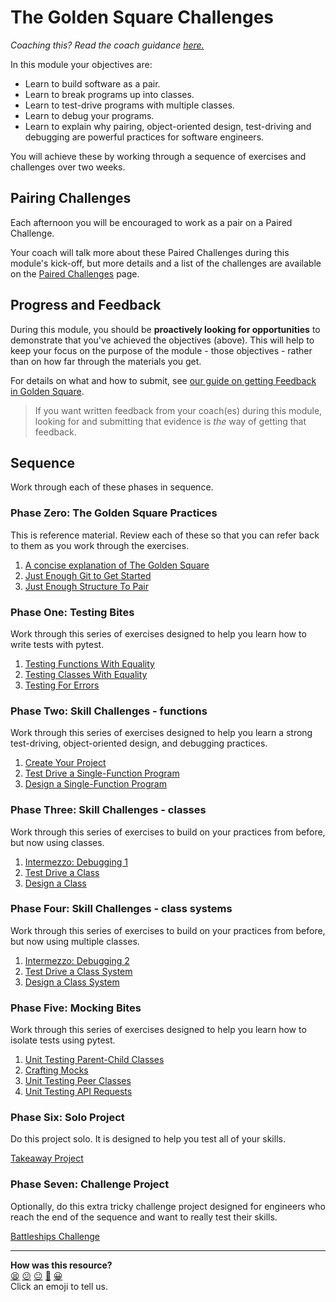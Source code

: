 # The Golden Square Challenges

_Coaching this? Read the coach guidance
[here.](https://github.com/makersacademy/slug/blob/main/materials/universe/golden_square/python/HOW_TO_COACH.x.md)_

In this module your objectives are:

* Learn to build software as a pair.
* Learn to break programs up into classes.
* Learn to test-drive programs with multiple classes.
* Learn to debug your programs.
* Learn to explain why pairing, object-oriented design, test-driving and
  debugging are powerful practices for software engineers.

You will achieve these by working through a sequence of exercises and challenges
over two weeks.

## Pairing Challenges

Each afternoon you will be encouraged to work as a pair on a Paired Challenge.

Your coach will talk more about these Paired Challenges during this module's
kick-off, but more details and a list of the challenges are available on the
[Paired Challenges](./paired_challenges/README.md) page.

## Progress and Feedback

During this module, you should be **proactively looking for opportunities** to
demonstrate that you've achieved the objectives (above). This will help to keep
your focus on the purpose of the module - those objectives - rather than on how
far through the materials you get.

For details on what and how to submit, see [our guide on getting Feedback in
Golden Square](./feedback/README.md).

> If you want written feedback from your coach(es) during this module, looking for
> and submitting that evidence is _the_ way of getting that feedback.

## Sequence

Work through each of these phases in sequence.

### Phase Zero: The Golden Square Practices

This is reference material. Review each of these so that you can refer back to
them as you work through the exercises.

1. [A concise explanation of The Golden Square](pills/the_golden_square.md)
2. [Just Enough Git to Get Started](pills/just_enough_git.md)
3. [Just Enough Structure To Pair](pills/just_enough_pairing.md)

<!-- OMITTED -->

### Phase One: Testing Bites

Work through this series of exercises designed to help you learn how to write
tests with pytest.

1. [Testing Functions With
   Equality](testing_bites/01_testing_functions_with_equality_bite.md)
2. [Testing Classes With
   Equality](testing_bites/02_testing_classes_with_equality_bite.md)
3. [Testing For Errors](testing_bites/03_testing_for_errors_bite.md)

### Phase Two: Skill Challenges - functions

Work through this series of exercises designed to help you learn a strong
test-driving, object-oriented design, and debugging practices.

1. [Create Your Project](challenges/01_create_your_project.md)
2. [Test Drive a Single-Function
   Program](challenges/02_test_drive_a_single_function.md)
3. [Design a Single-Function
   Program](challenges/03_design_a_single_function.md)

### Phase Three: Skill Challenges - classes

Work through this series of exercises to build on your practices from before,
but now using classes.

1. [Intermezzo: Debugging 1](challenges/04_intermezzo_debugging_1.md)
2. [Test Drive a Class](challenges/05_test_drive_a_class.md)
3. [Design a Class](challenges/06_design_a_class.md) 

### Phase Four: Skill Challenges - class systems

Work through this series of exercises to build on your practices from before,
but now using multiple classes.

1. [Intermezzo: Debugging 2](challenges/07_intermezzo_debugging_2.md)
2. [Test Drive a Class System](challenges/08_test_drive_a_class_system.md) 
3. [Design a Class System](challenges/09_design_a_class_system.md)

### Phase Five: Mocking Bites

Work through this series of exercises designed to help you learn how to isolate
tests using pytest.

1. [Unit Testing Parent-Child
   Classes](mocking_bites/01_unit_testing_parent_child_classes_bite.md)
2. [Crafting Mocks](mocking_bites/02_crafting_mocks_bite.md)
3. [Unit Testing Peer
   Classes](mocking_bites/03_unit_testing_peer_classes_bite.md)
4. [Unit Testing API
   Requests](mocking_bites/04_unit_testing_api_requests_bite.md)

### Phase Six: Solo Project

Do this project solo. It is designed to help you test all of your skills.

[Takeaway Project](projects/README.md)

### Phase Seven: Challenge Project

Optionally, do this extra tricky challenge project designed for engineers who
reach the end of the sequence and want to really test their skills.

[Battleships Challenge](codebases/battleships)


<!-- BEGIN GENERATED SECTION DO NOT EDIT -->

---

**How was this resource?**  
[😫](https://airtable.com/shrUJ3t7KLMqVRFKR?prefill_Repository=makersacademy%2Fgolden-square-in-python&prefill_File=README.md&prefill_Sentiment=😫) [😕](https://airtable.com/shrUJ3t7KLMqVRFKR?prefill_Repository=makersacademy%2Fgolden-square-in-python&prefill_File=README.md&prefill_Sentiment=😕) [😐](https://airtable.com/shrUJ3t7KLMqVRFKR?prefill_Repository=makersacademy%2Fgolden-square-in-python&prefill_File=README.md&prefill_Sentiment=😐) [🙂](https://airtable.com/shrUJ3t7KLMqVRFKR?prefill_Repository=makersacademy%2Fgolden-square-in-python&prefill_File=README.md&prefill_Sentiment=🙂) [😀](https://airtable.com/shrUJ3t7KLMqVRFKR?prefill_Repository=makersacademy%2Fgolden-square-in-python&prefill_File=README.md&prefill_Sentiment=😀)  
Click an emoji to tell us.

<!-- END GENERATED SECTION DO NOT EDIT -->

